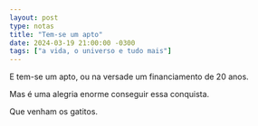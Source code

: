 ```yaml
---
layout: post
type: notas
title: "Tem-se um apto"
date: 2024-03-19 21:00:00 -0300
tags: ["a vida, o universo e tudo mais"]
---
```

E tem-se um apto, ou na versade um financiamento de 20 anos.  

Mas é uma alegria enorme conseguir essa conquista.  

Que venham os gatitos.